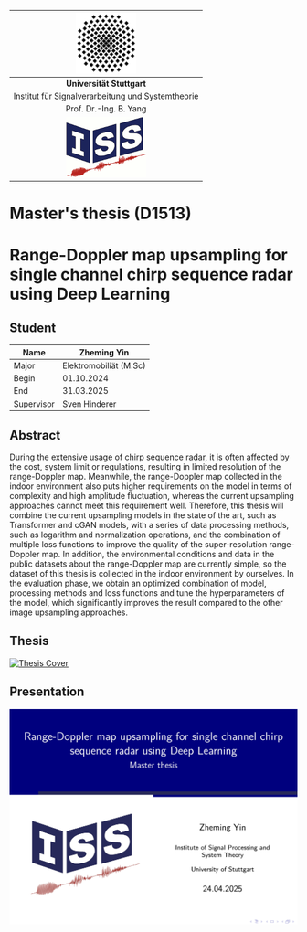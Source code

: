 |![](media/unilogo.gif)                             |
|:-------------------------------------------------:|
|             **Universität Stuttgart**             |
| Institut für Signalverarbeitung und Systemtheorie |
|               Prof. Dr.-Ing. B. Yang              |
|![](media/isslogocolor.gif)                        |

# Master's thesis (D1513)

# Range-Doppler map upsampling for single channel chirp sequence radar using Deep Learning
## Student
| Name       | Zheming Yin            |
| ---------- | ---------------------- |
| Major      | Elektromobiliät (M.Sc) |
| Begin      | 01.10.2024             |
| End        | 31.03.2025             |
| Supervisor | Sven Hinderer          |

## Abstract
During the extensive usage of chirp sequence radar, it is often affected by the cost, system limit or regulations, resulting in limited resolution of the range-Doppler map. Meanwhile, the range-Doppler map collected in the indoor environment also puts higher requirements on the model in terms of complexity and high amplitude fluctuation, whereas the current upsampling approaches cannot meet this requirement well. Therefore, this thesis will combine the current upsampling models in the state of the art, such as Transformer and cGAN models, with a series of data processing methods, such as logarithm and normalization operations, and the combination of multiple loss functions to improve the quality of the super-resolution range-Doppler map. In addition, the environmental conditions and data in the public datasets about the range-Doppler map are currently simple, so the dataset of this thesis is collected in the indoor environment by ourselves. In the evaluation phase, we obtain an optimized combination of model, processing methods and loss functions and tune the hyperparameters of the model, which significantly improves the result compared to the other image upsampling approaches.

## Thesis
[![Thesis Cover](thesis/MA_thesis_cover.jpg)](thesis/MA_thesis.pdf)

## Presentation
[![Presentation (Latex)](presentation/MA_presentation_cover.jpg)](presentation/MA_presentation.pdf)

